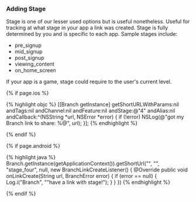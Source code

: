 ### Adding Stage

Stage is one of our lesser used options but is useful nonetheless. Useful for tracking at what stage in your app a link was created. Stage is fully determined by you and is specific to each app. Sample stages include:

* pre_signup
* mid_signup
* post_signup
* viewing_content
* on_home_screen

If your app is a game, stage could require to the user's current level.

<!--- iOS -->
{% if page.ios %}

{% highlight objc %}
[[Branch getInstance] getShortURLWithParams:nil andTags:nil andChannel:nil andFeature:nil andStage:@"4" andAlias:nil andCallback:^(NSString *url, NSError *error) {
    if (!error) NSLog(@"got my Branch link to share: %@", url);
}];
{% endhighlight %}

{% endif %}
<!--- /iOS -->


<!--- Android -->
{% if page.android %}

{% highlight java %}
Branch.getInstance(getApplicationContext()).getShortUrl("", "", "stage_four", null, new BranchLinkCreateListener() {
	@Override
	public void onLinkCreate(String url, BranchError error) {
		if (error == null) {
			Log.i("Branch", ""have a link with stage!");
		}
	}
})
{% endhighlight %}

{% endif %}
<!--- /Android -->
